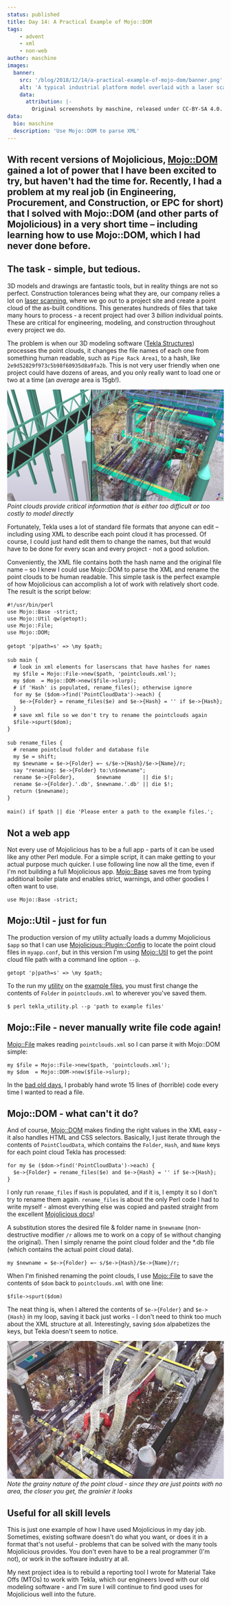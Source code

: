 ```yaml
---
status: published
title: Day 14: A Practical Example of Mojo::DOM
tags:
    - advent
    - xml
    - non-web
author: maschine
images:
  banner:
    src: '/blog/2018/12/14/a-practical-example-of-mojo-dom/banner.png'
    alt: 'A typical industrial platform model overlaid with a laser scan'
    data:
      attribution: |-
        Original screenshots by maschine, released under CC-BY-SA 4.0.
data:
  bio: maschine
  description: 'Use Mojo::DOM to parse XML'
---
```


With recent versions of Mojolicious, [Mojo::DOM](https://mojolicious.org/perldoc/Mojo/DOM) gained a lot of power that I have been excited to try, but haven't had the time for.  Recently, I had a problem at my real job (in Engineering, Procurement, and Construction, or EPC for short) that I solved with Mojo::DOM (and other parts of Mojolicious) in a very short time – including learning how to use Mojo::DOM, which I had never done before.
---

## The task - simple, but tedious.

3D models and drawings are fantastic tools, but in reality things are not so perfect.  Construction tolerances being what they are, our company relies a lot on [laser scanning](https://www.youtube.com/watch?v=H-uNzEmt5sw), where we go out to a project site and create a point cloud of the as-built conditions.  This generates hundreds of files that take many hours to process - a recent project had over 3 *billion* individual points.  These are critical for engineering, modeling, and construction throughout every project we do.

The problem is when our 3D modeling software ([Tekla Structures](https://www.tekla.com/products/tekla-structures)) processes the point clouds, it changes the file names of each one from something human readable, such as `Pipe Rack Area1`, to a hash, like `2e9d52829f973c5b98f60935d8a9fa2b`.  This is not very user friendly when one project could have dozens of areas, and you only really want to load one or two at a time (an *average* area is 15gb!).

![Point clouds add information that is not available in the 3D model](pointcloud1.jpg)
_Point clouds provide critical information that is either too difficult or too costly to model directly_

Fortunately, Tekla uses a lot of standard file formats that anyone can edit – including using XML to describe each point cloud it has processed.  Of course, I could just hand edit them to change the names, but that would have to be done for every scan and every project - not a good solution.

Conveniently, the XML file contains both the hash name and the original file name – so I knew I could use Mojo::DOM to parse the XML and rename the point clouds to be human readable. This simple task is the perfect example of how Mojolicious can accomplish a lot of work with relatively short code. The result is the script below:

    #!/usr/bin/perl
    use Mojo::Base -strict;
    use Mojo::Util qw(getopt);
    use Mojo::File;
    use Mojo::DOM;

    getopt 'p|path=s' => \my $path;

    sub main {
      # look in xml elements for laserscans that have hashes for names
      my $file = Mojo::File->new($path, 'pointclouds.xml');
      my $dom  = Mojo::DOM->new($file->slurp);
      # if 'Hash' is populated, rename_files(); otherwise ignore
      for my $e ($dom->find('PointCloudData')->each) {
        $e->{Folder} = rename_files($e) and $e->{Hash} = '' if $e->{Hash};
      }
      # save xml file so we don't try to rename the pointclouds again
      $file->spurt($dom);
    }

    sub rename_files {
      # rename pointcloud folder and database file
      my $e = shift;
      my $newname = $e->{Folder} =~ s/$e->{Hash}/$e->{Name}/r;
      say "renaming: $e->{Folder} to:\n$newname";
      rename $e->{Folder},       $newname       || die $!;
      rename $e->{Folder}.'.db', $newname.'.db' || die $!;
      return ($newname);
    }

    main() if $path || die 'Please enter a path to the example files.';

## Not a web app

Not every use of Mojolicious has to be a full app - parts of it can be used like any other Perl module. For a simple script, it can make getting to your actual purpose much quicker.  I use following line now all the time, even if I'm not building a full Mojolicious app. [Mojo::Base](https://mojolicious.org/perldoc/Mojo/Base) saves me from typing additional boiler plate and enables strict, warnings, and other goodies I often want to use.

    use Mojo::Base -strict;

## Mojo::Util - just for fun

The production version of my utility actually loads a dummy Mojolicious `$app` so that I can use [Mojolicious::Plugin::Config](https://mojolicious.org/perldoc/Mojolicious/Plugin/Config) to locate the point cloud files in `myapp.conf`, but in this version I'm using [Mojo::Util](https://mojolicious.org/perldoc/Mojo/Util) to get the point cloud file path with a command line option `--p`.

    getopt 'p|path=s' => \my $path;

To the run my [utility](tekla_utility.pl) on the [example files](a-practical-example-of-mojo-dom.rar), you must first change the contents of `Folder` in `pointclouds.xml` to wherever you've saved them.

    $ perl tekla_utility.pl --p 'path to example files'

## Mojo::File - never manually write file code again!

[Mojo::File](https://mojolicious.org/perldoc/Mojo/File) makes reading `pointclouds.xml` so I can parse it with Mojo::DOM simple:

    my $file = Mojo::File->new($path, 'pointclouds.xml');
    my $dom  = Mojo::DOM->new($file->slurp);

In the [bad old days](https://cgi-lib.berkeley.edu/2.18/cgi-lib.pl.txt), I probably hand wrote 15 lines of (horrible) code every time I wanted to read a file.

## Mojo::DOM - what can't it do?

And of course, [Mojo::DOM](https://mojolicious.org/perldoc/Mojo/DOM) makes finding the right values in the XML easy - it also handles HTML and CSS selectors.  Basically, I just iterate through the contents of `PointCloudData`, which contains the `Folder`, `Hash`, and `Name` keys for each point cloud Tekla has processed:

    for my $e ($dom->find('PointCloudData')->each) {
      $e->{Folder} = rename_files($e) and $e->{Hash} = '' if $e->{Hash};
    }

I only run `rename_files` if `Hash` is populated, and if it is, I empty it so I don't try to rename them again.  `rename_files` is about the only Perl code I had to write myself - almost everything else was copied and pasted straight from the excellent [Mojolicious docs](https://mojolicious.org/perldoc)!

A substitution stores the desired file & folder name in `$newname` (non-destructive modifier `/r` allows me to work on a copy of `$e` without changing the original).  Then I simply rename the point cloud folder and the \*.db file (which contains the actual point cloud data).

    my $newname = $e->{Folder} =~ s/$e->{Hash}/$e->{Name}/r;

When I'm finished renaming the point clouds, I use [Mojo::File](https://mojolicious.org/perldoc/Mojo/File) to save the contents of `$dom` back to `pointclouds.xml` with one line:

    $file->spurt($dom)

The neat thing is, when I altered the contents of `$e->{Folder}` and `$e->{Hash}` in my loop, saving it back just works - I don't need to think too much about the XML structure at all.  Interestingly, saving `$dom` alpabetizes the keys, but Tekla doesn't seem to notice.

![Point clouds are not perfect, but are still a valuable tool](pointcloud2.jpg)
_Note the grainy nature of the point cloud - since they are just points with no area, the closer you get, the grainier it looks_

##  Useful for all skill levels

This is just one example of how I have used Mojolicious in my day job.  Sometimes, existing software doesn't do what you want, or does it in a format that's not useful - problems that can be solved with the many tools Mojolicious provides.  You don't even have to be a real programmer (I'm not), or work in the software industry at all.

My next project idea is to rebuild a reporting tool I wrote for Material Take Offs (MTOs) to work with Tekla, which our engineers loved with our old modeling software - and I'm sure I will continue to find good uses for Mojolicious well into the future.

